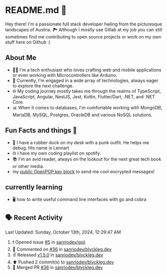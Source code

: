 # README.md 🚀

Hey there! I'm a passionate full stack developer hailing from the picturesque landscapes of Austria. 🏞️
Although I mostly use Gitlab at my job you can still sometimes find me contributing to open source projects or work on my own stuff here on Github :)

## About Me

- 🧑‍💻 I'm a tech enthusiast who loves crafting web and mobile applications or even working with Microcontrollers like Arduino.
- 💼 Currently, I'm engaged in a wide array of technologies, always eager to explore the next challenge.
- 🌐 My coding journey mostly takes me through the realms of TypeScript, JavaScript, Angular, NestJS, Jest, Kotlin, Flutter/Dart, .NET, and .NET Core.
- 📊 When it comes to databases, I'm comfortable working with MongoDB, MariaDB, MySQL, Postgres, OracleDB and various NoSQL solutions.

## Fun Facts and things 🌟
- 🦆 I have a rubber duck on my desk with a punk outfit. He helps me debug. His name is Lennart
- 🌐 I have my own coding playlist on spotify.
- 📚 I'm an avid reader, always on the lookout for the next great tech book or other media.
- my <a href="https://raw.githubusercontent.com/sanriodev/sanriodev/main/key.gpg" target="_blank">public OpenPGP key block</a> to send me cool encrypted messages!

## currently learning
- 🖥 how to write useful command line interfaces with go and cobra 

## 🗣 Recent Activity

<!--RECENT_ACTIVITY:last_update-->
Last Updated: Sunday, October 13th, 2024, 12:29:47 AM
<!--RECENT_ACTIVITY:last_update_end-->
<!--RECENT_ACTIVITY:start-->
1. ❗️ Opened issue [#5](https://github.com/sanriodev/goji/issues/5) in [sanriodev/goji](https://github.com/sanriodev/goji)<br>
2. 💬 Commented on [#36](https://github.com/sanriodev/blvckleg.dev/pull/36#issuecomment-2382375826) in [sanriodev/blvckleg.dev](https://github.com/sanriodev/blvckleg.dev)<br>
3. ✌️ Released [v1.5.0](https://github.com/sanriodev/blvckleg.dev/releases/tag/v1.5.0) in [sanriodev/blvckleg.dev](https://github.com/sanriodev/blvckleg.dev)<br>
4. ⬆️ Pushed 2 commit(s) to [sanriodev/blvckleg.dev](https://github.com/sanriodev/blvckleg.dev)<br>
5. 🎉 Merged PR [#36](https://github.com/sanriodev/blvckleg.dev/pull/36) in [sanriodev/blvckleg.dev](https://github.com/sanriodev/blvckleg.dev)<br>
<!--RECENT_ACTIVITY:end-->
